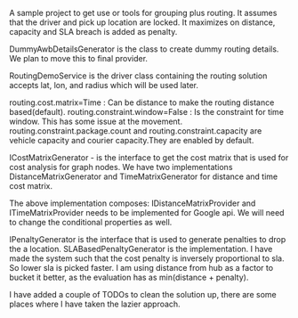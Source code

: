 A sample project to get use or tools for grouping plus routing.
It assumes that the driver and pick up location are locked. It maximizes on distance, 
capacity and SLA breach is added as penalty.

DummyAwbDetailsGenerator is the class to create dummy routing details. 
We plan to move this to final provider.

RoutingDemoService is the driver class containing the routing solution accepts 
lat, lon, and radius which will be used later.

routing.cost.matrix=Time : Can be distance to make the routing distance based(default).
routing.constraint.window=False : Is the constraint for time window. 
This has some issue at the movement.
routing.constraint.package.count and routing.constraint.capacity are vehicle capacity
and courier capacity.They are enabled by default.

ICostMatrixGenerator - is the interface to get the cost matrix that is used for cost analysis for graph nodes.
We have two implementations DistanceMatrixGenerator and TimeMatrixGenerator for distance and time cost matrix.

The above implementation composes: 
IDistanceMatrixProvider and ITimeMatrixProvider needs to be implemented for Google api. 
We will need to change the conditional properties as well.

IPenaltyGenerator is the interface that is used to generate penalties to drop the a location.
SLABasedPenaltyGenerator is the implementation. 
I have made the system such that the cost penalty is inversely proportional to sla. So lower sla is picked faster. 
I am using distance from hub as a factor to bucket it better, as the evaluation has as 
min(distance + penalty).

I have added a couple of TODOs to clean the solution up, 
there are some places where I have taken the lazier approach.